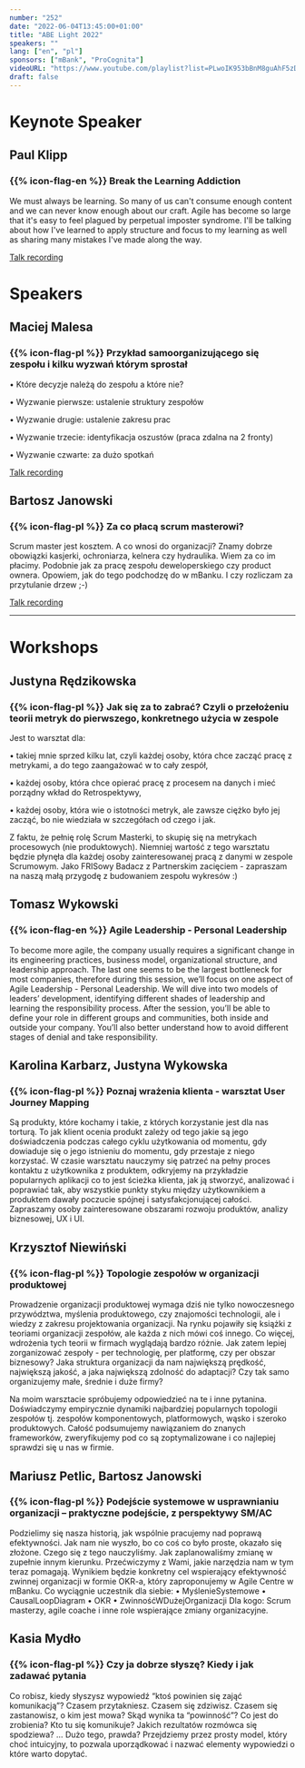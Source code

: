```yaml
---
number: "252"
date: "2022-06-04T13:45:00+01:00"
title: "ABE Light 2022"
speakers: ""
lang: ["en", "pl"]
sponsors: ["mBank", "ProCognita"]
videoURL: "https://www.youtube.com/playlist?list=PLwoIK953bBnM8guAhF5zDCV2JmaT485Da"
draft: false
---
```


# Keynote Speaker

## Paul Klipp
### {{% icon-flag-en %}} Break the Learning Addiction

We must always be learning. So many of us can't consume enough content and we can never know enough about our craft. Agile has become so large that it's easy to feel plagued by perpetual imposter syndrome. I'll be talking about how I've learned to apply structure and focus to my learning as well as sharing many mistakes I've made along the way.

<a href="https://www.youtube.com/watch?v=zkmaA3XQyL0" target="_blank">Talk recording</a>

# Speakers

## Maciej Malesa
### {{% icon-flag-pl %}} Przykład samoorganizującego się zespołu i kilku wyzwań którym sprostał


• Które decyzje należą do zespołu a które nie?

• Wyzwanie pierwsze: ustalenie struktury zespołów

• Wyzwanie drugie: ustalenie zakresu prac

• Wyzwanie trzecie: identyfikacja oszustów (praca zdalna na 2 fronty)

• Wyzwanie czwarte: za dużo spotkań

<a href="https://www.youtube.com/watch?v=qn77KHecMyw" target="_blank">Talk recording</a>

## Bartosz Janowski
### {{% icon-flag-pl %}} Za co płacą scrum masterowi?

Scrum master jest kosztem. A co wnosi do organizacji? Znamy dobrze obowiązki kasjerki, ochroniarza, kelnera czy hydraulika. Wiem za co im płacimy. Podobnie jak za pracę zespołu deweloperskiego czy product ownera.
Opowiem, jak do tego podchodzę do w mBanku. I czy rozliczam za przytulanie drzew ;-)


<a href="https://www.youtube.com/watch?v=c7tCmPXwJno" target="_blank">Talk recording</a>

-------------

# Workshops

## Justyna Rędzikowska
### {{% icon-flag-pl %}} Jak się za to zabrać? Czyli o przełożeniu teorii metryk do pierwszego, konkretnego użycia w zespole

Jest to warsztat dla:

• takiej mnie sprzed kilku lat, czyli każdej osoby, która chce zacząć pracę z metrykami, a do tego zaangażować w to cały zespół,

• każdej osoby, która chce opierać pracę z procesem na danych i mieć porządny wkład do Retrospektywy,

• każdej osoby, która wie o istotności metryk, ale zawsze ciężko było jej zacząć, bo nie wiedziała w szczegółach od czego i jak.

Z faktu, że pełnię rolę Scrum Masterki, to skupię się na metrykach procesowych (nie produktowych). Niemniej wartość z tego warsztatu będzie płynęła dla każdej osoby zainteresowanej pracą z danymi w zespole Scrumowym. Jako FRISowy Badacz z Partnerskim zacięciem - zapraszam na naszą małą przygodę z budowaniem zespołu wykresów :)

## Tomasz Wykowski
### {{% icon-flag-en %}} Agile Leadership - Personal Leadership

To become more agile, the company usually requires a significant change in its engineering practices, business model, organizational structure, and leadership approach. The last one seems to be the largest bottleneck for most companies, therefore during this session, we’ll focus on one aspect of Agile Leadership - Personal Leadership. We will dive into two models of leaders’ development, identifying different shades of leadership and learning the responsibility process.
After the session, you’ll be able to define your role in different groups and communities, both inside and outside your company. You’ll also better understand how to avoid different stages of denial and take responsibility.

## Karolina Karbarz, Justyna Wykowska
### {{% icon-flag-pl %}} Poznaj wrażenia klienta - warsztat User Journey Mapping


Są produkty, które kochamy i takie, z których korzystanie jest dla nas torturą. To jak klient ocenia produkt zależy od tego jakie są jego doświadczenia podczas całego cyklu użytkowania od momentu, gdy dowiaduje się o jego istnieniu do momentu, gdy przestaje z niego korzystać. W czasie warsztatu nauczymy się patrzeć na pełny proces kontaktu z użytkownika z produktem, odkryjemy na przykładzie popularnych aplikacji co to jest ścieżka klienta, jak ją stworzyć, analizować i poprawiać tak, aby wszystkie punkty styku między użytkownikiem a produktem dawały poczucie spójnej i satysfakcjonującej całości. Zapraszamy osoby zainteresowane obszarami rozwoju produktów, analizy biznesowej, UX i UI.

## Krzysztof Niewiński
###  {{% icon-flag-pl %}} Topologie zespołów w organizacji produktowej

Prowadzenie organizacji produktowej wymaga dziś nie tylko nowoczesnego przywództwa, myślenia produktowego, czy znajomości technologii, ale i wiedzy z zakresu projektowania organizacji.
Na rynku pojawiły się książki z teoriami organizacji zespołów, ale każda z nich mówi coś innego. Co więcej, wdrożenia tych teorii w firmach wyglądają bardzo różnie. Jak zatem lepiej zorganizować zespoły - per technologię, per platformę, czy per obszar biznesowy? Jaka struktura organizacji da nam największą prędkość, największą jakość, a jaka największą zdolność do adaptacji? Czy tak samo organizujemy małe, średnie i duże firmy?

Na moim warsztacie spróbujemy odpowiedzieć na te i inne pytanina. Doświadczymy empirycznie dynamiki najbardziej popularnych topologii zespołów tj. zespołów komponentowych, platformowych, wąsko i szeroko produktowych. Całość podsumujemy nawiązaniem do znanych frameworków, zweryfikujemy pod co są zoptymalizowane i co najlepiej sprawdzi się u nas w firmie.

## Mariusz Petlic, Bartosz Janowski
### {{% icon-flag-pl %}} Podejście systemowe w usprawnianiu organizacji – praktyczne podejście, z perspektywy SM/AC

Podzielimy się nasza historią, jak wspólnie pracujemy nad poprawą efektywności. Jak nam nie wyszło, bo co coś co było proste, okazało się złożone. Czego się z tego nauczyliśmy. Jak zaplanowaliśmy zmianę w zupełnie innym kierunku.
Przećwiczymy z Wami, jakie narzędzia nam w tym teraz pomagają.
Wynikiem będzie konkretny cel wspierający efektywność zwinnej organizacji w formie OKR-a, który zaproponujemy w Agile Centre w mBanku.
Co wyciągnie uczestnik dla siebie:
• MyślenieSystemowe
• CausalLoopDiagram
• OKR
• ZwinnośćWDużejOrganizacji
Dla kogo: Scrum masterzy, agile coache i inne role wspierające zmiany organizacyjne.

## Kasia Mydło
### {{% icon-flag-pl %}} Czy ja dobrze słyszę? Kiedy i jak zadawać pytania

Co robisz, kiedy słyszysz wypowiedź “ktoś powinien się zająć komunikacją”?
Czasem przytakniesz.
Czasem się zdziwisz.
Czasem się zastanowisz, o kim jest mowa?
Skąd wynika ta “powinność”?
Co jest do zrobienia?
Kto tu się komunikuje?
Jakich rezultatów rozmówca się spodziewa?
…
Dużo tego, prawda?
Przejdziemy przez prosty model, który choć intuicyjny, to pozwala uporządkować i nazwać elementy wypowiedzi o które warto dopytać.
